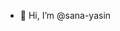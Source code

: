 - 👋 Hi, I’m @sana-yasin

<!---
sana-yasin/sana-yasin is a ✨ special ✨ repository because its `README.md` (this file) appears on your GitHub profile.
You can click the Preview link to take a look at your changes.
--->
